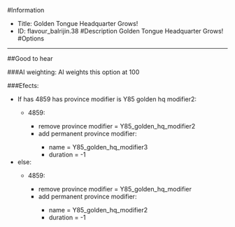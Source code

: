 #Information
 - Title: Golden Tongue Headquarter Grows!
 - ID: flavour_balrijin.38
#Description
Golden Tongue Headquarter Grows!
#Options

___
##Good to hear

###AI weighting:
AI weights this option at 100


###Efects:<ul><li>If has 4859 has province modifier is Y85 golden hq modifier2:</li><ul><li>4859:</li><ul><li>remove province modifier = Y85_golden_hq_modifier2</li><li>add permanent province modifier:</li><ul><li>name = Y85_golden_hq_modifier3</li><li>duration = -1</li></ul></ul></ul><li>else:</li><ul><li>4859:</li><ul><li>remove province modifier = Y85_golden_hq_modifier</li><li>add permanent province modifier:</li><ul><li>name = Y85_golden_hq_modifier2</li><li>duration = -1</li></ul></ul></ul></ul>
